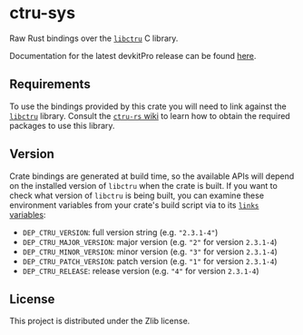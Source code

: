 # ctru-sys

Raw Rust bindings over the [`libctru`](https://github.com/devkitPro/libctru) C library.

Documentation for the latest devkitPro release can be found
[here](https://rust3ds.github.io/crates/ctru_sys).

## Requirements

To use the bindings provided by this crate you will need to link against the [`libctru`](https://github.com/devkitPro/libctru) library.
Consult the [`ctru-rs` wiki](https://github.com/rust3ds/ctru-rs/wiki/Getting-Started) to learn how to obtain the required packages
to use this library.

## Version

Crate bindings are generated at build time, so the available APIs will depend on the
installed version of `libctru` when the crate is built. If you want to check
what version of `libctru` is being built, you can examine these environment
variables from your crate's build script via to its
[`links` variables](https://doc.rust-lang.org/cargo/reference/build-scripts.html#the-links-manifest-key):

* `DEP_CTRU_VERSION`: full version string (e.g. `"2.3.1-4"`)
* `DEP_CTRU_MAJOR_VERSION`: major version (e.g. `"2"` for version `2.3.1-4`)
* `DEP_CTRU_MINOR_VERSION`: minor version (e.g. `"3"` for version `2.3.1-4`)
* `DEP_CTRU_PATCH_VERSION`: patch version (e.g. `"1"` for version `2.3.1-4`)
* `DEP_CTRU_RELEASE`: release version (e.g. `"4"` for version `2.3.1-4`)

## License

This project is distributed under the Zlib license.

